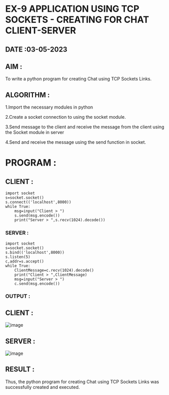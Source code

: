 # EX-9 APPLICATION USING TCP SOCKETS - CREATING FOR CHAT CLIENT-SERVER

## DATE :03-05-2023
## AIM :
To write a python program for creating Chat using TCP Sockets Links.

## ALGORITHM :
1.Import the necessary modules in python

2.Create a socket connection to using the socket module.

3.Send message to the client and receive the message from the client using the Socket module in server

4.Send and receive the message using the send function in socket.

# PROGRAM :
## CLIENT :
```
import socket
s=socket.socket()
s.connect(('localhost',8000))
while True:
    msg=input("Client > ")
    s.send(msg.encode())
    print("Server > ",s.recv(1024).decode())
```
### SERVER :
```
import socket
s=socket.socket()
s.bind(('localhost',8000))
s.listen(5)
c,addr=s.accept()
while True:
    ClientMessage=c.recv(1024).decode()
    print("Client > ",ClientMessage)
    msg=input("Server > ")
    c.send(msg.encode())
```
### OUTPUT :
## CLIENT :
![image](https://github.com/VinithaNaidu/EX-9/assets/121166004/6e1d7ee2-fb0f-4ade-980e-3e04599bf75b)


## SERVER :
![image](https://github.com/VinithaNaidu/EX-9/assets/121166004/9fee8b19-04c7-4f01-887e-2670d88e7f75)

## RESULT :
Thus, the python program for creating Chat using TCP Sockets Links was successfully created and executed.
